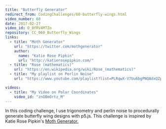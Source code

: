 ```yaml
---
title: "Butterfly Generator"
redirect_from: CodingChallenges/60-butterfly-wings.html
video_number: 60
date: 2017-02-27
video_id: O_0fRV4MTZo
repository: CC_060_Butterfly_Wings
links:
  - title: "Moth Generator"
    url: "https://twitter.com/mothgenerator"
    author:
      name: "Katie Rose Pipkin"
      url: "http://katierosepipkin.com/"
  - title: "Rose (mathematics)"
    url: "https://en.wikipedia.org/wiki/Rose_(mathematics)"
  - title: "My playlist on Perlin Noise"
    url: "https://www.youtube.com/playlist?list=PLRqwX-V7Uu6bgPNQAdxQZpJuJCjeOr7VD"

videos:
  - title: "My Video on Polar Coordinates"
    video_id: "znOBmOrtz_M"
---
```


In this coding challenge, I use trigonometry and perlin noise to procedurally generate butterfly wing designs with p5.js. This challenge is inspired by Katie Rose Pipkin's [Moth Generator.](https://twitter.com/mothgenerator)
